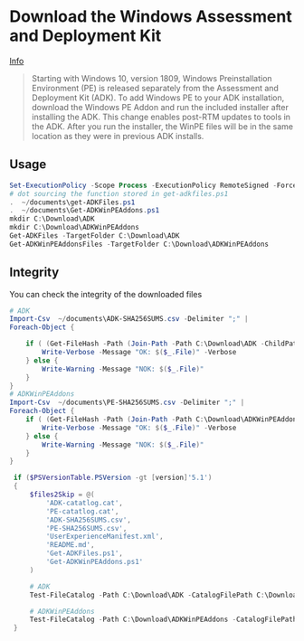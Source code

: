 Download the Windows Assessment and Deployment Kit
==================================================

[Info](https://docs.microsoft.com/en-us/windows-hardware/get-started/adk-install)
> Starting with Windows 10, version 1809, Windows Preinstallation Environment (PE) is released separately from the Assessment and Deployment Kit (ADK). To add Windows PE to your ADK installation, download the Windows PE Addon and run the included installer after installing the ADK. This change enables post-RTM updates to tools in the ADK. After you run the installer, the WinPE files will be in the same location as they were in previous ADK installs.

Usage
-----

```powershell
Set-ExecutionPolicy -Scope Process -ExecutionPolicy RemoteSigned -Force
# dot sourcing the function stored in get-adkfiles.ps1
.  ~/documents\get-ADKFiles.ps1
.  ~/documents\Get-ADKWinPEAddons.ps1
mkdir C:\Download\ADK
mkdir C:\Download\ADKWinPEAddons
Get-ADKFiles -TargetFolder C:\Download\ADK
Get-ADKWinPEAddonsFiles -TargetFolder C:\Download\ADKWinPEAddons
```

Integrity
---------

You can check the integrity of the downloaded files

```powershell
# ADK
Import-Csv  ~/documents\ADK-SHA256SUMS.csv -Delimiter ";" | 
Foreach-Object {

    if ( (Get-FileHash -Path (Join-Path -Path C:\Download\ADK -ChildPath $($_.File))).Hash -eq $_.Hash) {
        Write-Verbose -Message "OK: $($_.File)" -Verbose
    } else {
        Write-Warning -Message "NOK: $($_.File)"
    }
}
# ADKWinPEAddons
Import-Csv  ~/documents\PE-SHA256SUMS.csv -Delimiter ";" | 
Foreach-Object {
    if ( (Get-FileHash -Path (Join-Path -Path C:\Download\ADKWinPEAddons -ChildPath $($_.File))).Hash -eq $_.Hash) {
        Write-Verbose -Message "OK: $($_.File)" -Verbose
    } else {
        Write-Warning -Message "NOK: $($_.File)"
    }
}
```

```powershell
 if ($PSVersionTable.PSVersion -gt [version]'5.1') 
 {
     $files2Skip = @(
         'ADK-catatlog.cat',
         'PE-catatlog.cat',         
         'ADK-SHA256SUMS.csv',
         'PE-SHA256SUMS.csv',         
         'UserExperienceManifest.xml',
         'README.md',
         'Get-ADKFiles.ps1',
         'Get-ADKWinPEAddons.ps1'
     )

     # ADK
     Test-FileCatalog -Path C:\Download\ADK -CatalogFilePath C:\Download\ADK-catalog.cat -Detailed -FilesToSkip $files2Skip

     # ADKWinPEAddons
     Test-FileCatalog -Path C:\Download\ADKWinPEAddons -CatalogFilePath C:\Download\PE-catalog.cat -Detailed -FilesToSkip $files2Skip
 }
```
